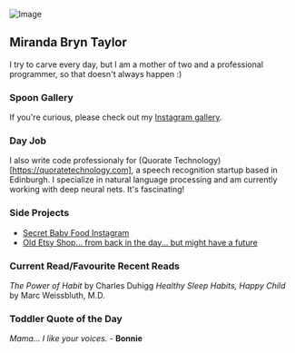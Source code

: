 ![Image](https://scontent-sea1-1.cdninstagram.com/vp/4f171beb4141ea820214641e48fcb805/5C7FF9B4/t51.2885-19/s320x320/20214644_1983568285211735_2113010900452507648_a.jpg)

## Miranda Bryn Taylor

I try to carve every day, but I am a mother of two and a professional programmer, so that doesn't always happen :)

### Spoon Gallery

If you're curious, please check out my [Instagram gallery](https://www.instagram.com/miranda.b.taylor/).

### Day Job

I also write code professionaly for (Quorate Technology)[https://quoratetechnology.com], a speech recognition startup based in Edinburgh.  I specialize in natural language processing and am currently working with deep neural nets.  It's fascinating!   

### Side Projects

- [Secret Baby Food Instagram](https://www.instagram.com/eatitallbabydoll/)
- [Old Etsy Shop... from back in the day... but might have a future](https://www.etsy.com/shop/goodergoods/sold)

### Current Read/Favourite Recent Reads

_The Power of Habit_ by Charles Duhigg 
_Healthy Sleep Habits, Happy Child_ by Marc Weissbluth, M.D.

### Toddler Quote of the Day

_Mama... I like your voices._ - **Bonnie**

